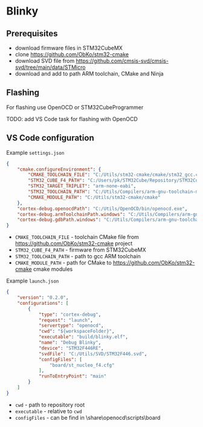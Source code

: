 # Blinky

## Prerequisites 

 - download firmware files in STM32CubeMX
 - clone https://github.com/ObKo/stm32-cmake
 - download SVD file from https://github.com/cmsis-svd/cmsis-svd/tree/main/data/STMicro
 - download and add to path ARM toolchain, CMake and Ninja

## Flashing

For flashing use OpenOCD or STM32CubeProgrammer

TODO: add VS Code task for flashing with OpenOCD

## VS Code configuration

Example `settings.json`

```json
{
    "cmake.configureEnvironment": {
        "CMAKE_TOOLCHAIN_FILE": "C:/Utils/stm32-cmake/cmake/stm32_gcc.cmake",
        "STM32_CUBE_F4_PATH": "C:/Users/pk/STM32Cube/Repository/STM32Cube_FW_F4_V1.27.1",
        "STM32_TARGET_TRIPLET": "arm-none-eabi",
        "STM32_TOOLCHAIN_PATH": "C:/Utils/Compilers/arm-gnu-toolchain-mingw/bin",
        "CMAKE_MODULE_PATH": "C:/Utils/stm32-cmake/cmake"
    },
    "cortex-debug.openocdPath": "C:/Utils/OpenOCD/bin/openocd.exe",
    "cortex-debug.armToolchainPath.windows": "C:/Utils/Compilers/arm-gnu-toolchain-mingw/bin",
    "cortex-debug.gdbPath.windows": "C:/Utils/Compilers/arm-gnu-toolchain-mingw/bin/arm-none-eabi-gdb.exe"
}
```

- `CMAKE_TOOLCHAIN_FILE` - toolchain CMake file from https://github.com/ObKo/stm32-cmake project
- `STM32_CUBE_F4_PATH` - firmware from STM32CubeMX
- `STM32_TOOLCHAIN_PATH` - path to gcc ARM toolchain
- `CMAKE_MODULE_PATH` - path for CMake to https://github.com/ObKo/stm32-cmake cmake modules

Example `launch.json`

```json
{
    "version": "0.2.0",
    "configurations": [
        {
            "type": "cortex-debug",
            "request": "launch",
            "servertype": "openocd",
            "cwd": "${workspaceFolder}",
            "executable": "build/blinky.elf",
            "name": "Debug Blinky",
            "device": "STM32F446RE",
            "svdFile": "C:/Utils/SVD/STM32F446.svd",
            "configFiles": [
                "board/st_nucleo_f4.cfg"
            ],
            "runToEntryPoint": "main"
        }
    ]
}
```

- `cwd` - path to repository root
- `executable` - relative to `cwd`
- `configFiles` - can be find in <path to OpenOCD>\share\openocd\scripts\board
